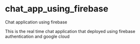 # chat_app_using_firebase
Chat application using firebase 

This is the real time chat application that deployed using firebase authentication and google cloud 

